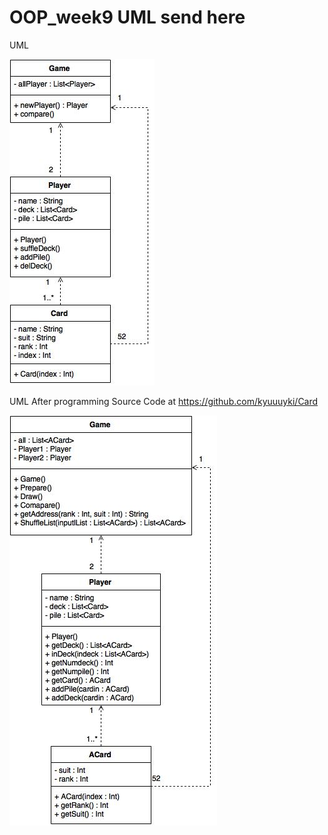 # OOP_week9 UML send here 

UML

![570610559](https://raw.githubusercontent.com/cpe200-158-sec1-0559/OOP_week9/master/card.jpg)

UML After programming
Source Code at https://github.com/kyuuuyki/Card

![570610559](https://raw.githubusercontent.com/cpe200-158-sec1-0559/OOP_week9/master/card_prog.jpg)
